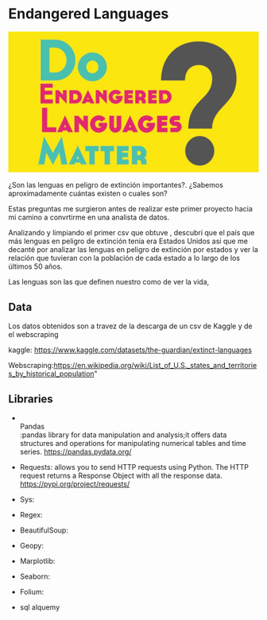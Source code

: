 # Endangered Languages 

![imagen](https://github.com/luceromendozab/ETL_project/blob/main/images%20/image2.jpeg)


¿Son las lenguas en peligro de extinción importantes?. ¿Sabemos aproximadamente cuántas existen o cuales son?

Estas preguntas me surgieron antes de realizar este primer proyecto hacia mi camino a convrtirme en una  analista de datos. 

Analizando y limpiando  el primer csv que obtuve , descubrí que el país que más lenguas en peligro de extinción tenia era Estados Unidos asi que me decanté por analizar las lenguas en peligro de extinción por estados y ver la relación que tuvieran con la población de cada estado a lo largo de los últimos 50 años.

Las lenguas son las que definen nuestro como de ver la vida, 
## Data

Los datos obtenidos son a travez de la descarga de un csv de Kaggle y de el webscraping 

kaggle: https://www.kaggle.com/datasets/the-guardian/extinct-languages 

Webscraping:https://en.wikipedia.org/wiki/List_of_U.S._states_and_territories_by_historical_population"

## Libraries 

- <br> Pandas </br> :pandas library for data manipulation and analysis;it offers data structures and operations for manipulating numerical tables and time series. 
https://pandas.pydata.org/ 

- Requests: allows you to send HTTP requests using Python.
The HTTP request returns a Response Object with all the response data.
https://pypi.org/project/requests/ 

- Sys: 
- Regex: 
- BeautifulSoup:
- Geopy: 
- Marplotlib:
- Seaborn:
- Folium: 
- sql alquemy